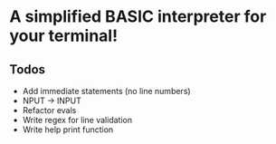# A simplified BASIC interpreter for your terminal!

## Todos
- Add immediate statements (no line numbers)
- NPUT -> INPUT
- Refactor evals
- Write regex for line validation
- Write help print function